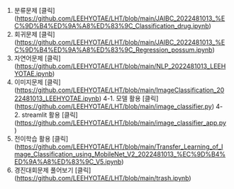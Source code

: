 <!--Line-->
1. 분류문제 [클릭] (https://github.com/LEEHYOTAE/LHT/blob/main/JAIBC_2022481013_%EC%9D%B4%ED%9A%A8%ED%83%9C_Classification_drug.ipynb)
2. 회귀문제 [클릭] (https://github.com/LEEHYOTAE/LHT/blob/main/JAIBC_2022481013_%EC%9D%B4%ED%9A%A8%ED%83%9C_Regression_possum.ipynb)
3. 자연어문제 [클릭] (https://github.com/LEEHYOTAE/LHT/blob/main/NLP_2022481013_LEEHYOTAE.ipynb)
4. 이미지문제 [클릭] (https://github.com/LEEHYOTAE/LHT/blob/main/ImageClassification_2022481013_LEEHYOTAE.ipynb)
4-1. 모델 활용 [클릭] (https://github.com/LEEHYOTAE/LHT/blob/main/image_classifier.py)
4-2. streamlit 활용 [클릭] (https://github.com/LEEHYOTAE/LHT/blob/main/image_classifier_app.py)
5. 전이학습 활용 [클릭] (https://github.com/LEEHYOTAE/LHT/blob/main/Transfer_Learning_of_Image_Classification_using_MobileNet_V2_2022481013_%EC%9D%B4%ED%9A%A8%ED%83%9C_V5.ipynb)
6. 경진대회문제 풀어보기 [클릭] (https://github.com/LEEHYOTAE/LHT/blob/main/trash.ipynb)
